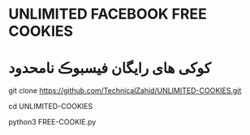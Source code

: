 # UNLIMITED FACEBOOK FREE COOKIES
# کوکی های رایگان فیسبوڪ نامحدود

git clone https://github.com/TechnicalZahid/UNLIMITED-COOKIES.git

cd UNLIMITED-COOKIES

python3 FREE-COOKIE.py

